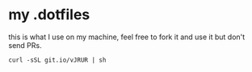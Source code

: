 my .dotfiles
============

this is what I use on my machine, feel free to fork it and use it but don't send PRs.

```shell
curl -sSL git.io/vJRUR | sh
```
